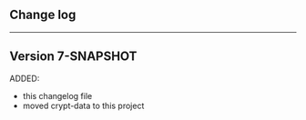 ## Change log
----------------------

Version 7-SNAPSHOT
-------------

ADDED:

- this changelog file
- moved crypt-data to this project